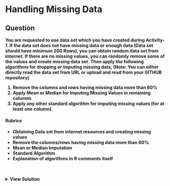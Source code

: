 # Handling Missing Data

## Question 

<b>

You are requested to use data set which you have created during Activity-1. If the
data set does not have missing data or enough data (Data set should have minimum
200 Rows), you can obtain random data set from internet. If there are no missing
values, you can randomly remove some of the values and create missing data set.
Then apply the following algorithms for dropping or imputing missing data,
(Note: You can either directly read the data set from URL or upload and read from
your GITHUB repository)

<ol>
<li>Remove the columns and rows having missing data more than 60% </li>
<li>Apply Mean or Median for Imputing Missing Values in remaining columns </li>
<li>Apply any other standard algorithm for imputing missing values (for at least
one column). </li>
</ol>

<h4>Rubrics</h4>
<ul>
<li>Obtaining Data set from internet resources and creating missing values </li>
<li>Remove the columns/rows having missing data more than 60% </li>
<li>Mean or Median Imputation </li>
<li>Standard Algorithm </li>
<li>Explanation of algorithms in R comments itself </li>
</ul>

</b>
<br><br>

<details>
  <summary><b>View Solution</b></summary>
  
<h4>Dataset Used: </h4>
<b>
<a href="https://github.com/rushabhkela/Data-Science-with-R/blob/main/Part%203/dataset.csv">Dataset</a>
</b>

<h4>R Script:</h4>
<b>The code is self-explanatory and is written step-by-step with all the necessary comments. It is recommended that you view the solution only after trying the above activity on your own.
<br>
<a href="https://github.com/rushabhkela/Data-Science-with-R/blob/main/Part%203/solution.R"><b>Code</b></a>

<h4>Outputs (Dataset and Plots): <h4>
<h3>Missing dataset</h3>
<img src="outputs/missingData.png" width="100%" alt="missingData">
<br><br>
<h3>Visualising the missing values</h3>
<img src="outputs/missPlot.png" width="100%" alt="missPlot">
<br><br>
<h3>Imputed dataset</h3>
<img src="outputs/imputedDataset.png" width="100%" alt="imputedData">
<br>

</details>

